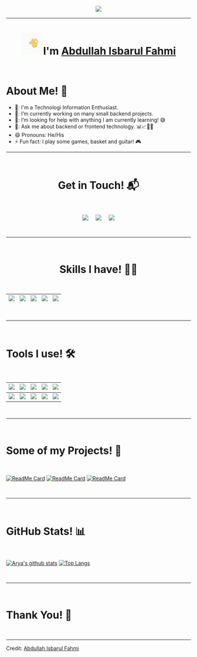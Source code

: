 <p align="center">
  <img src="https://ais-aif.my.id/img/logo.png" height="230"/>
</p>
<hr>
<h1 align="center"><img src="wave.gif" width="60px"/>I'm <a href="https://github.com/AisAif">Abdullah Isbarul Fahmi<a></h1>
<Br>
<h1>About Me! 🤫</h1>

- 🏫: I'm a Technologi Information Enthusiast.
- 🔭: I’m currently working on many small backend projects.
- 🤔: I’m looking for help with anything I am currently learning! 😅
- 💬: Ask me about backend or frontend technology. 📊📈🤖🧠
- 😄  Pronouns: He/His
- ⚡  Fun fact: I play some games, basket and guitar! 🎮
  
<hr>
<Br>
<h1 align="center">Get in Touch! 📬</h1>
<Br>
<p align="center">
<a href="https://www.linkedin.com/in/aisaif/" target="blank"><img align="center" src="https://img.shields.io/badge/Abdullah Isbarul Fahmi-0077B5?style=for-the-badge&logo=linkedin&logoColor=white" /></a> &nbsp;&nbsp;&nbsp;  <a href="mailto:iam@ais-aif.my.id" target="blank"><img align="center" src="https://img.shields.io/badge/iam@ais--aif.my.id-D14836?style=for-the-badge&logo=gmail&logoColor=white" /></a>    &nbsp;&nbsp;&nbsp;       <a href="https://www.github.com/AisAif" target="blank"><img align="center" src="https://img.shields.io/badge/AisAif-100000?style=for-the-badge&logo=github&logoColor=white" /></a>
</p>
  
<Br>
<hr>
<Br>
<h1 align="center">Skills I have! 🤸‍♂</h1>
<Br>
  
|![](https://img.shields.io/badge/BE-Backend%20Development-brightgreen?style=for-the-badge)|![](https://img.shields.io/badge/FE-Frontend%20Development-brightgreen?style=for-the-badge)|![](https://img.shields.io/badge/DB-Database%20Management-brightgreen?style=for-the-badge)|![](https://img.shields.io/badge/Web%20Scraping-red?style=for-the-badge)|![](https://img.shields.io/badge/Linux%20Operation-red?style=for-the-badge)|
|---|---|---|---|---|
  
  
<Br>
<hr>
<Br>
<h1>Tools I use! 🛠️</h1>
<Br>
 
|![](https://img.shields.io/badge/Javascript-FFD43B?style=for-the-badge&logo=javascript&logoColor=darkgreen)|![](https://img.shields.io/badge/Typescript-FF6F00?style=for-the-badge&logo=typescript&logoColor=white)|![](https://img.shields.io/badge/PHP-F7931E?style=for-the-badge&logo=php&logoColor=white)|![](https://img.shields.io/badge/Mysql-D00000?style=for-the-badge&logo=mysql&logoColor=white)|![](https://img.shields.io/badge/MongoDB-F37626.svg?&style=for-the-badge&logo=mongodb&logoColor=white)|
|---|---|---|---|---|
|![](https://img.shields.io/badge/NodeJS-342B029.svg?&style=for-the-badge&logoColor=white)|![](https://img.shields.io/badge/Golang-2C2D72?style=for-the-badge&logo=go&logoColor=white)|![](https://img.shields.io/badge/RabbitMQ-777BB4?style=for-the-badge&logo=rabbitmq&logoColor=white)|![](https://img.shields.io/badge/Redis-239120?style=for-the-badge&logo=redis&logoColor=white)|![](https://img.shields.io/badge/And%20More!-yellow?style=for-the-badge)|
  

<Br>
<hr>
<Br>
<h1>Some of my Projects! 🎨</h1>
<Br>

[![ReadMe Card](https://github-readme-stats.vercel.app/api/pin/?username=AisAif&repo=ClassMath-Restful-API)](https://github.com/AisAif/ClassMath-Restful-API) [![ReadMe Card](https://github-readme-stats.vercel.app/api/pin/?username=AisAif&repo=flatpee-whatsapp-bot)](https://github.com/AisAif/flatpee-whatsapp-bot) [![ReadMe Card](https://github-readme-stats.vercel.app/api/pin/?username=AisAif&repo=Contacts-Manager-Restful-API)](https://github.com/AisAif/Contacts-Manager-Restful-API)

<Br>
<hr>
<br>
<h1>GitHub Stats! 📊</h1>
<Br>
  
[![Arya's github stats](https://github-readme-stats.vercel.app/api?username=AisAif&show_icons=true&theme=merko)](https://github.com/AisAif/github-readme-stats) [![Top Langs](https://github-readme-stats.vercel.app/api/top-langs/?username=AisAif&layout=compact&theme=merko)](https://github.com/AisAif/github-readme-stats)

 
<Br>
<hr>

<Br>
<h1>Thank You! 🤵 </h1>
<Br>

------
  
Credit: [Abdullah Isbarul Fahmi](https://github.com/AisAif)